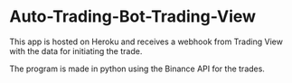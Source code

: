# Auto-Trading-Bot-Trading-View

This app is hosted on Heroku and receives a webhook from Trading View with the data for initiating the trade.

The program is made in python using the Binance API for the trades.



